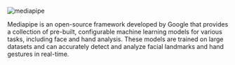 
![mediapipe](https://github.com/Prerak8880/Deep_Learning-mediapipe-/assets/96664052/f1c4cb9a-9a9a-4a1c-a9f8-bd03f202422c)

Mediapipe is an open-source framework developed by Google that provides a collection of pre-built, configurable machine learning models for various tasks, including face and hand analysis. These models are trained on large datasets and can accurately detect and analyze facial landmarks and hand gestures in real-time.
